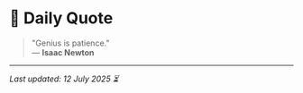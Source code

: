 # 📜 Daily Quote

> "Genius is patience."  
> — **Isaac Newton**

---

_Last updated: 12 July 2025 ⏳_
